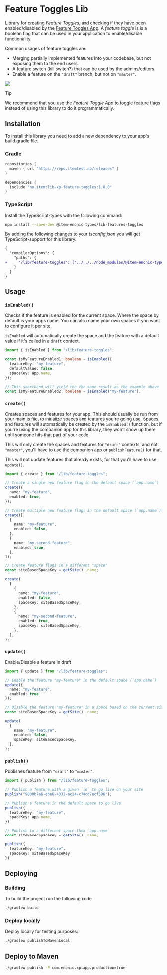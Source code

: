# Feature Toggles Lib

Library for creating _Feature Toggles_, and checking if they have been enabled/disabled by the 
[Feature Toggles App](https://github.com/ItemConsulting/xp-feature-toggles). A _feature toggle_ is is a boolean flag
that can be used in your application to enable/disable functionality.

Common usages of feature toggles are:
- Merging partially implemented features into your codebase, but not exposing them to the end users
- A feature switch (kill switch?) that can be used by the admins/editors
- Enable a feature on the `"draft"` branch, but not on `"master"`.

[![](https://repo.itemtest.no/api/badge/latest/releases/no/item/lib-xp-feature-toggle)](https://repo.itemtest.no/#/releases/no/item/lib-xp-feature-toggle)

> [!TIP]
> We recommend that you use the _Feature Toggle App_ to toggle feature flags instead of using this library to do it programmatically.

## Installation

To install this library you need to add a new dependency to your app's build.gradle file.

### Gradle

```groovy
repositories {
  maven { url "https://repo.itemtest.no/releases" }
}

dependencies {
  include "no.item:lib-xp-feature-toggles:1.0.0"
}
```

### TypeScript

Install the TypeScript-types with the following command:

```bash
npm install --save-dev @item-enonic-types/lib-features-toggles
```

By adding the following changes to your *tsconfig.json* you will get TypeScript-support for this library.

```diff
{
  "compilerOptions": {
    "paths": {
+     "/lib/feature-toggles": ["../../../node_modules/@item-enonic-types/lib-feature-toggles"],
    }
  }
}
```

## Usage

### `isEnabled()`

Checks if the feature is enabled for the current space. Where the space by default is your apps name. You can also name
your own spaces if you want to configure it per site.

`isEnabled` will automatically create the space and the feature with a default value if it's called in a `draft` context.

```typescript
import { isEnabled } from "/lib/feature-toggles";

const isMyFeatureEnabled1: boolean = isEnabled({
  featureKey: "my-feature",
  defaultValue: false,
  spaceKey: app.name,
});

// This shorthand will yield the the same result as the example above
const isMyFeatureEnabled2: boolean = isEnabled("my-feature");
```

### `create()`

Creates spaces and features for your app. This should usually be run from your main.js file, to initialize spaces and 
features you're going use. Spaces and features will automatically be created by the `isEnabled()` function, but if you're 
using the companion app for this library, they won't show up there until someone hits that part of your code.

This will only create the spaces and features for `"draft"` contexts, and not `"master"`,  you'll have to use the companion 
app or `publishFeature()` for that.

This will not update features that already exists, for that you'll have to use `update()`.

```typescript
import { create } from "/lib/feature-toggles";

// Create a single new feature flag in the default space (`app.name`)
create({
  name: "my-feature",
  enabled: true,
});

// Create multiple new feature flags in the default space (`app.name`)
create([
  {
    name: "my-feature",
    enabled: false,
  },
  {
    name: "my-second-feature",
    enabled: true,
  },
]);

// Create feature flags in a different "space"
const siteBasedSpaceKey = getSite()._name;

create(
  [
    {
      name: "my-feature",
      enabled: false,
      spaceKey: siteBasedSpaceKey,
    },
    {
      name: "my-second-feature",
      enabled: true,
      spaceKey: siteBasedSpaceKey,
    },
  ],
);
```

### `update()`

Enable/Disable a feature in draft

```typescript
import { update } from "/lib/feature-toggles";

// Enable the feature "my-feature" in the default space (`app.name`)
update({
  name: "my-feature",
  enabled: true
});

// Disable the feature "my-feature" in a space based on the current site
const siteBasedSpaceKey = getSite()._name;

update(
  {
    name: "my-feature",
    enabled: false,
    spaceKey: siteBasedSpaceKey,
  },
);
```

### `publish()`

Publishes feature from `"draft"` to `"master"`.

```typescript
import { publish } from "/lib/feature-toggles";

// Publish a feature with a given `id` to go live on your site
publish("9800b7a6-ebe6-4332-ac24-c70cd7ecf596");

// Publish a feature in the default space to go live
publish({
  featureKey: "my-feature",
  spaceKey: app.name,
})

// Publish to a different space then `app.name`
const siteBasedSpaceKey = getSite()._name;

publish({
  featureKey: "my-feature",
  spaceKey: siteBasedSpaceKey
})

```

## Deploying

### Building

To build the project run the following code

```bash
./gradlew build
```

### Deploy locally

Deploy locally for testing purposes:

```bash
./gradlew publishToMavenLocal
```

## Deploy to Maven

```bash
./gradlew publish -P com.enonic.xp.app.production=true
```
